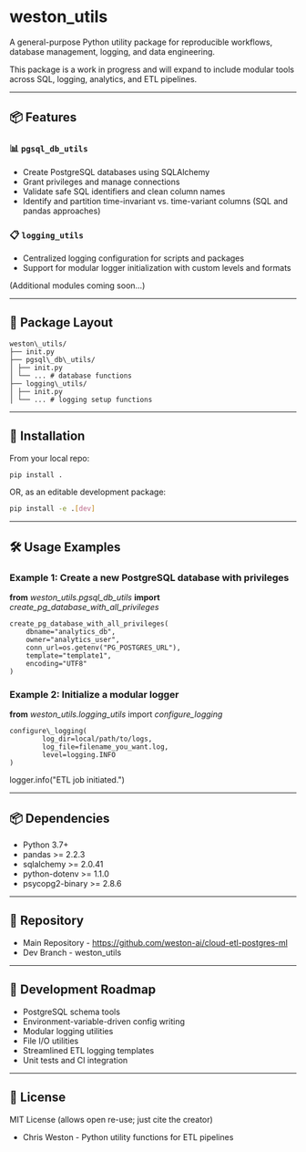 # weston\_utils

A general-purpose Python utility package for reproducible workflows, database management, logging, and data engineering.

This package is a work in progress and will expand to include modular tools across SQL, logging, analytics, and ETL pipelines.

---

## 📦 Features

### 📊 `pgsql_db_utils`
- Create PostgreSQL databases using SQLAlchemy
- Grant privileges and manage connections
- Validate safe SQL identifiers and clean column names
- Identify and partition time-invariant vs. time-variant columns (SQL and pandas approaches)

### 📋 `logging_utils`
- Centralized logging configuration for scripts and packages
- Support for modular logger initialization with custom levels and formats

(Additional modules coming soon...)

---

## 📁 Package Layout

```text
weston\_utils/
├── init.py
├── pgsql\_db\_utils/
│ ├── init.py
│ └── ... # database functions
├── logging\_utils/
│ ├── init.py
│ └── ... # logging setup functions
```

---

## 🚀 Installation

From your local repo:
```bash
pip install .
```

OR, as an editable development package:
```bash
pip install -e .[dev]
```

---

## 🛠️ Usage Examples

### Example 1: Create a new PostgreSQL database with privileges

**from** *weston\_utils.pgsql\_db\_utils* **import** *create\_pg\_database\_with\_all\_privileges*

```text
create_pg_database_with_all_privileges(
    dbname="analytics_db",
    owner="analytics_user",
    conn_url=os.getenv("PG_POSTGRES_URL"),
    template="template1",
    encoding="UTF8"
)
```

### Example 2: Initialize a modular logger

**from** *weston\_utils.logging\_utils* import *configure\_logging*

```text
configure\_logging(
        log_dir=local/path/to/logs,
        log_file=filename_you_want.log,
        level=logging.INFO
)

```
logger.info("ETL job initiated.")

---

## 📦 Dependencies

- Python 3.7+
- pandas >= 2.2.3
- sqlalchemy >= 2.0.41
- python-dotenv >= 1.1.0
- psycopg2-binary >= 2.8.6

---

## 🔗 Repository
- Main Repository - https://github.com/weston-ai/cloud-etl-postgres-ml
- Dev Branch - weston\_utils

---

## 🧪 Development Roadmap

- PostgreSQL schema tools
- Environment-variable-driven config writing
- Modular logging utilities
- File I/O utilities
- Streamlined ETL logging templates
- Unit tests and CI integration

---

## 📄 License

MIT License (allows open re-use; just cite the creator)
- Chris Weston - Python utility functions for ETL pipelines
